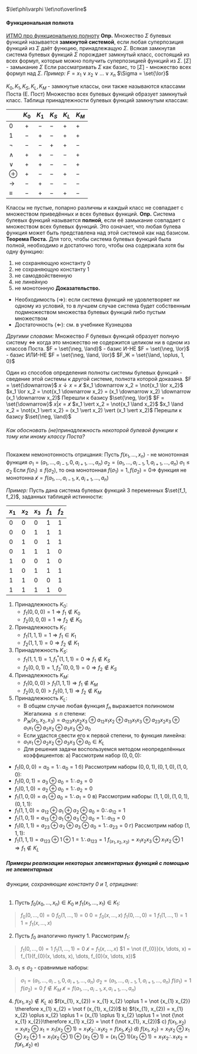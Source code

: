 $\let\phi\varphi \let\not\overline$
#### Функциональная полнота
[ИТМО про функциональную полноту](https://neerc.ifmo.ru/wiki/index.php?title=%D0%9F%D0%BE%D0%BB%D0%BD%D1%8B%D0%B5_%D1%81%D0%B8%D1%81%D1%82%D0%B5%D0%BC%D1%8B_%D1%84%D1%83%D0%BD%D0%BA%D1%86%D0%B8%D0%B9._%D0%A2%D0%B5%D0%BE%D1%80%D0%B5%D0%BC%D0%B0_%D0%9F%D0%BE%D1%81%D1%82%D0%B0_%D0%BE_%D0%BF%D0%BE%D0%BB%D0%BD%D0%BE%D0%B9_%D1%81%D0%B8%D1%81%D1%82%D0%B5%D0%BC%D0%B5_%D1%84%D1%83%D0%BD%D0%BA%D1%86%D0%B8%D0%B9)
**Опр.** Множество $\Sigma$ булевых функций называется **замкнутой системой**, если любая суперпозиция функций из $\Sigma$ даёт функцию, принадлежащую $\Sigma$.
Всякая замкнутая система булевых функций $\Sigma$ порождает замкнутый класс, состоящий из всех формул, которые можно получить суперпозицией функций из $\Sigma$.
$[\Sigma]$ - замыкание $\Sigma$
Если рассматривать $\Sigma$ как базис, то $[\Sigma]$ - множество всех формул над $\Sigma$.
*Пример:* $F = x_1 \lor x_2 \lor \dots \lor x_n$
$\Sigma = \set{\lor}$

$K_0, K_1, K_S, K_L, K_M$ - замкнутые классы, они также называются классами Поста (Е. Пост)
Множество всех булевых функций образует замкнутый класс.
Таблица принадлежности булевых функций замкнутым классам:

|               | $K_0$ | $K_1$ | $K_S$ | $K_L$ | $K_M$ |
| ------------- | :---: | :---: | ----- | ----- | ----- |
| $0$           |  $+$  |  $-$  | $-$   | $+$   | $+$   |
| $1$           |  $-$  |  $+$  | $-$   | $+$   | $+$   |
| $\neg$        |  $-$  |  $-$  | $+$   | $+$   | $-$   |
| $\land$       |  $+$  |  $+$  | $-$   | $-$   | $+$   |
| $\lor$        |  $+$  |  $+$  | $-$   | $-$   | $+$   |
| $\oplus$      |  $+$  |  $-$  | $-$   | $+$   | $-$   |
| $\rightarrow$ |  $-$  |  $+$  | $-$   | $-$   | $-$   |
| $\equiv$      |  $-$  |  $+$  | $-$   | $+$   | $-$   |
Классы не пустые, попарно различны и каждый класс не совпадает с множеством приведённых и всех булевых функций.
**Опр.** Система булевых функций называется **полной**, если её замыкание совпадает с множеством всех булевых функций.
Это означает, что любая булева функция может быть представлена над этой системой как над базисом.
**Теорема Поста.** Для того, чтобы система булевых функций была полной, необходимо и достаточно того, чтобы она содержала хотя бы одну функцию:
1. не сохраняющую константу 0
2. не сохраняющую константу 1
3. не самодвойственную
4. не линейную
5. не монотонную
**Доказательство.**
- Необходимость ($\Rightarrow$): если система функций не удовлетворяет ни одному из условий, то в лучшем случае система будет собственным подмножеством множества булевых функций либо пустым множеством
- Достаточность ($\Leftarrow$): см. в учебнике Кузнецова

*Другими словами:*  Множество $F$ булевых функций образует полную систему $\Leftrightarrow$ когда это множество не содержится целиком ни в одном из классов Поста.
$F = \set{\neg, \land}$ - базис И-НЕ
$F = \set{\neg, \lor}$ - базис ИЛИ-НЕ
$F = \set{\neg, \land, \lor}$
$F_Ж = \set{\land, \oplus, 1, 0}$

Один из способов определения полноты системы булевых функций - сведение этой системы к другой системе, полнота которой доказана.
$F = \set{\downarrow}$
$x \downarrow x = \not x$
$x_1 \downarrow x_2 = \not{x_1 \lor x_2}$
$x_1 \lor x_2 = \not{x_1 \downarrow x_2} = (x_1 \downarrow x_2) \downarrow (x_1 \downarrow x_2)$
Перешли к базису $\set{\neg, \lor}$
$F = \set{\downarrow}$
$x \vert x = \not x$
$x_1 \vert x_2 = \not{x_1 \land x_2}$
$x_1 \land x_2 = \not{x_1 \vert x_2} = (x_1 \vert x_2) \vert (x_1 \vert x_2)$
Перешли к базису $\set{\neg, \land}$
###### Как обосновать (не)принадлежность некоторой булевой функции к тому или иному классу Поста?
Покажем немонотонность отрицания:
Пусть $f(x_1, \dots, x_n)$ - не монотонная функция
$\sigma_1 = (a_1, \dots, a_{i-1}, 0, a_{i+1}, \dots, a_n)$
$\sigma_2 = (a_1, \dots, a_{i-1}, 1, a_{i+1}, \dots, a_n)$
$\sigma_1 \le \sigma_2$
Если $f(\sigma_1) \le f(\sigma_2)$, то она монотонная
$f(\sigma_1) = 1, f(\sigma_2) = 0 \Rightarrow$ функция не монотонна
$\not x = f(a_1, \dots, a_{i-1}, x, a_{i+1}, \dots, a_n)$

*Пример:* Пусть дана система булевых функций 3 переменных $\set{f_1, f_2}$, заданных таблицей истинности:

| $x_1$ | $x_2$ | $x_3$ | $f_1$ | $f_2$ |
| ----- | ----- | ----- | ----- | ----- |
| $0$   | $0$   | $0$   | $1$   | $1$   |
| $0$   | $0$   | $1$   | $1$   | $1$   |
| $0$   | $1$   | $0$   | $1$   | $1$   |
| $0$   | $1$   | $1$   | $1$   | $0$   |
| $1$   | $0$   | $0$   | $1$   | $0$   |
| $1$   | $0$   | $1$   | $1$   | $1$   |
| $1$   | $1$   | $0$   | $0$   | $1$   |
| $1$   | $1$   | $1$   | $1$   | $0$   |
1. Принадлежность $K_0$:
	- $f_1(0,0,0) = 1 \Rightarrow f_1 \notin K_0$
	- $f_2(0,0,0) = 1 \Rightarrow f_2 \notin K_0$
2. Принадлежность $K_1$:
	- $f_1(1,1,1) = 1 \Rightarrow f_1 \in K_1$
	- $f_2(1,1,1) = 0 \Rightarrow f_2 \notin K_1$
3. Принадлежность  $K_S$:
	- $f_1(1,1,1) = 1, f_1^*(1,1,1) = 0 \Rightarrow f_1 \notin K_S$
	- $f_2(0,0,1) = 1, f_2^*(0,0,1) = 0 \Rightarrow f_2 \notin K_S$
4. Принадлежность $K_M$:
	- $f_1(0,0,0) > f_1(1,1,1) \Rightarrow f_1 \notin K_M$
	- $f_2(0,0,0) > f_2(0,1,1) \Rightarrow f_2 \notin K_M$
5. Принадлежность $K_L$:
	- В общем случае любая функция $f_n$ выражается полиномом Жегалкина $\le n$ степени:
	- $P_Ж (x_1, x_2, x_3) = a_{123} x_1 x_2 x_3 \oplus a_{12} x_1 x_2 \oplus a_{13} x_1 x_3 \oplus a_{23} x_2 x_3 \oplus a_1 x_1 \oplus a_2 x_2 \oplus a_3 x_3 \oplus a_0$
	- Если удастся свести его к первой степени, то функция линейна:
	- $a_1 x_1 \oplus a_2 x_2 \oplus a_3 x_3 \oplus a_0 \in K_L$
	- Для решения задачи воспользуемся методом неопределённых коэффициентов:
а) Рассмотрим набор $(0, 0, 0)$:
- $f_1(0, 0, 0) = a_0 = 1 \therefore a_0 = 1$
б) Рассмотрим наборы $(0,0,1), (0,1,0), (1,0,0)$:
- $f_1(0,0,1) = a_3 \oplus a_0 = 1 \therefore a_3 = 0$
- $f_1(0,1,0) = a_2 \oplus a_0 = 1 \therefore a_2 = 0$
- $f_1(1,0,0) = a_1 \oplus a_0 = 1 \therefore a_1 = 0$
в) Рассмотрим наборы: $(1,1,0), (1,0,1), (0,1,1)$:
- $f_1(1,1,0) = a_{12} \oplus a_1 \oplus a_2 \oplus a_0 = 0 \therefore a_{12} = 1$
- $f_1(1,0,1) = a_{13} \oplus a_1 \oplus a_3 \oplus a_0 = 1 \therefore a_{13} = 0$
- $f_1(0,1,1) = a_{23} \oplus a_2 \oplus a_3 \oplus a_0 = 1 \therefore a_{23} = 0$
г) Рассмотрим набор $(1,1,1)$:
- $f_1(1,1,1) = a_{123}\oplus 1 \oplus 1 = 1 \therefore a_{123} = 1$
$f_(x_1, x_2, x_3) = x_1 x_2 x_3 \oplus x_1 x_2 \oplus 1 \Rightarrow f_1 \notin K_L$
##### Примеры реализации некоторых элементарных функций с помощью не элементарных
###### Функции, сохраняющие константу 0 и 1, отрицание:
1) Пусть $f_{0} (x_{0}, \dots, x_{n}) \in K_{0}$ и $f_{1} (x_{1}, \dots, x_{1}) \in K_{1}$:
> $f_{0} (0, \dots, 0) = 0$
> $f_{0}(1, \dots, 1) = 0$
> $0 = f_{0}(x, \dots, x)$
> $f_{1} (0, \dots, 0) = 1$
> $f_{1}(1, \dots, 1) = 1$
> $1 = f_{1}(x, \dots, x)$
2) Пусть $f_{0}$ аналогично пункту 1. Рассмотрим $f_{1}$:
> $f_{1}(0, \dots, 0) = 1$
> $f_{1}(1, \dots, 1) = 0$
> $\not x = f_{1}(x,\dots, x)$
> $1 = \not {f_{0}}(x, \dots, x) = f_{1}(f_{0}(x, \dots, x), \dots, f_{0}(x, \dots, x))$
3) $\sigma_{1} \leq \sigma_{2}$ - сравнимые наборы:
> $\sigma_{1} = (a_{1}, \dots, a_{i-1}, 0, a_{i+1}, \dots, a_{n})$
> $\sigma_{2} = (a_{1}, \dots, a_{i-1}, 1, a_{i+1}, \dots, a_{n})$
> $f(\sigma_{1}) = 1$
> $f(\sigma_{2}) = 0$
> $f \notin K_{M}$
> $\not x = f(a_{1}, \dots, a_{i-1}, x, a_{i+1}, \dots, a_{n})$
4) $f(x_{1}, x_{2}) \notin K_{L}$
	a) $f(x_{1}, x_{2}) = x_{1} x_{2} \oplus 1 = \not {x_{1} x_{2}} \therefore x_{1} x_{2} = \not f (x_{1}, x_{2})$
	b) $f(x_{1}, x_{2}) = x_{1} x_{2} \oplus x_{2} \oplus 1 = (x_{1} \oplus 1) x_{2} \oplus 1 = \not {\not x_{1} x_{2}}\therefore x_{1} x_{2} = \not f (\not x_{1}, x_{2})$
	с) $f(x_{1}, x_{2}) = x_{1} x_{2} \oplus x_{1} = x_{1} (x_{2} \oplus 1) = x_{1} \not x_{2} \therefore x_{1}x_{2} = f(x_{1},\not x_{2})$
	d) $f(x_{1}, x_{2}) = x_{1}x_{2} \oplus x_{1} \oplus x_{2} \oplus 1 = x_{1} (x_{2} \oplus 1) \oplus (x_{2} \oplus 1) = (x_{1} \oplus 1) (x_{2} \oplus 1) = x_{1} x_{2} \therefore x_{1} x_{2} = f(\not x_{1}, \not x_{2})$
	e) 